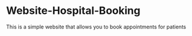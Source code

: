 # Website-Hospital-Booking
This is a simple website that allows you to book appointments for patients
